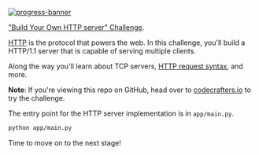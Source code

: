 [![progress-banner](https://backend.codecrafters.io/progress/http-server/99456ec1-6560-4c35-9c18-d5d941f28f2d)](https://app.codecrafters.io/users/codecrafters-bot?r=2qF)

["Build Your Own HTTP server" Challenge](https://app.codecrafters.io/courses/http-server/overview).

[HTTP](https://en.wikipedia.org/wiki/Hypertext_Transfer_Protocol) is the
protocol that powers the web. In this challenge, you'll build a HTTP/1.1 server
that is capable of serving multiple clients.

Along the way you'll learn about TCP servers,
[HTTP request syntax](https://www.w3.org/Protocols/rfc2616/rfc2616-sec5.html),
and more.

**Note**: If you're viewing this repo on GitHub, head over to
[codecrafters.io](https://codecrafters.io) to try the challenge.

The entry point for the HTTP server implementation is in `app/main.py`.

```sh
python app/main.py
```

Time to move on to the next stage!
